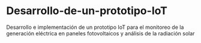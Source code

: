 # Desarrollo-de-un-prototipo-IoT
Desarrollo e implementación de un prototipo IoT para el monitoreo de la generación eléctrica en paneles fotovoltaicos y análisis de la radiación solar
